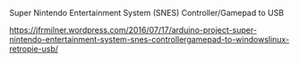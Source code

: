 Super Nintendo Entertainment System (SNES) Controller/Gamepad to USB

https://jfrmilner.wordpress.com/2016/07/17/arduino-project-super-nintendo-entertainment-system-snes-controllergamepad-to-windowslinux-retropie-usb/